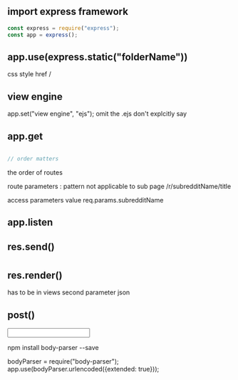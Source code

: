 ## import express framework
```javascript
const express = require("express");
const app = express();
```

## app.use(express.static("folderName"))
css style href /

## view engine
app.set("view engine", "ejs");
omit the .ejs don't explcitly say

## app.get

```javascript

// order matters 
```

the order of routes

route parameters
:
pattern
not applicable to sub page /r/subredditName/title

access parameters value
req.params.subredditName

## app.listen

## res.send()
<h1>

## res.render()
has to be in views
second parameter json


## post()

<form action="" method="POST">
    <input name="">
</form>

npm install body-parser --save

bodyParser = require("body-parser");
app.use(bodyParser.urlencoded({extended: true}));
